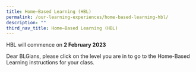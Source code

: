 ```yaml
---
title: Home–Based Learning (HBL)
permalink: /our-learning-experiences/home-based-learning-hbl/
description: ""
third_nav_title: Home–Based Learning (HBL)
---
```


HBL will commence on **2 February 2023**

Dear BLGians, please click on the level you are in to go to the Home-Based Learning instructions for your class.

